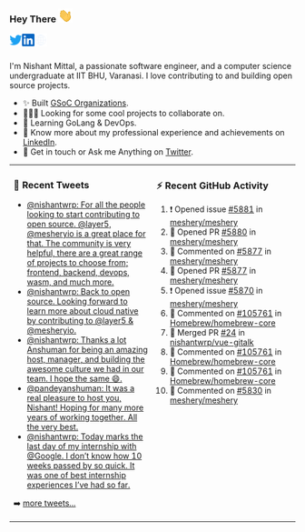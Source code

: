 ### Hey There <img src="./assets/wave.gif" width="25px">
<a href="http://urls.nishantwrp.com/github-to-twitter" target="_blank">
  <img align="left" alt="Nishant's Twitter" width="22px" src="./assets/twitter.svg" />
</a>
<a href="http://urls.nishantwrp.com/github-to-linkedin" target="_blank">
  <img align="left" alt="Nishant's LinkedIn" width="22px" src="./assets/linkedin.svg" />
</a>
<a href="http://urls.nishantwrp.com/github-to-site" target="_blank">
  <img align="left" alt="Nishant's Site" width="22px" src="./assets/globe.svg" />
</a>
<br /><br />

I'm Nishant Mittal, a passionate software engineer, and a computer science undergraduate at IIT BHU, Varanasi. I love contributing to and building open source projects.

- ✨ Built [GSoC Organizations](https://www.gsocorganizations.dev/).
- 👨🏽‍💻 Looking for some cool projects to collaborate on.
- 🌱 Learning GoLang & DevOps.
- 🚀 Know more about my professional experience and achievements on [LinkedIn](http://urls.nishantwrp.com/github-to-linkedin).
- 💬 Get in touch or Ask me Anything on [Twitter](http://urls.nishantwrp.com/github-to-twitter).

<table><tr>
<td valign="top" width="50%">

### 📱 Recent Tweets
<!-- TWITTER:START -->
- [@nishantwrp: For all the people looking to start contributing to open source. @layer5, @mesheryio is a great place for that. The community is very helpful, there are a great range of projects to choose from; frontend, backend, devops, wasm, and much more.](https://rss.app/articles/cb4e791f6f6d729c074351566bd3a7c508111d6e1136a1e9c3ec930d979628d4f61eb1492ac7df6df6a26d74de110b9365d56ae9c71b7c138d)
- [@nishantwrp: Back to open source. Looking forward to learn more about cloud native by contributing to @layer5 &amp; @mesheryio.](https://rss.app/articles/cb4e791f6f6d729c074351566bd3a7c508111d6e1136a1e9c3ec930d979628d4f61eb1492ac7df6df6a26d74df10089768dd6de2ca1479108a)
- [@nishantwrp: Thanks a lot Anshuman for being an amazing host, manager, and building the awesome culture we had in our team. I hope the same 😄.](https://rss.app/articles/cb4e791f6f6d729c074351566bd3a7c508111d6e1136a1e9c3ec930d979628d4f61eb1492ac7df6df6a26f78d8170b9a65d560e4c5137a178d)
- [@pandeyanshuman: It was a real pleasure to host you, Nishant! Hoping for many more years of working together. All the very best.](https://rss.app/articles/cb4e791f6f6d729c074351566bd3a7c508111d6e0f3ebce5c7fb8614968e72cae311ea4f2d899a2db0bd6b78da140a9662d66be9c41278148933c16b81)
- [@nishantwrp: Today marks the last day of my internship with @Google. I don’t know how 10 weeks passed by so quick. It was one of best internship experiences I’ve had so far.](https://rss.app/articles/cb4e791f6f6d729c074351566bd3a7c508111d6e1136a1e9c3ec930d979628d4f61eb1492ac7df6df6a26f7ed815079569d368e6c6167f118b)
<!-- TWITTER:END -->
➡️ [more tweets...](http://urls.nishantwrp.com/github-to-twitter)

</td>
<td valign="top" width="50%">

### ⚡ Recent GitHub Activity
<!--RECENT_ACTIVITY:start-->
1. ❗️ Opened issue [#5881](https://github.com/meshery/meshery/issues/5881) in [meshery/meshery](https://github.com/meshery/meshery)
2. 💪 Opened PR [#5880](https://github.com/meshery/meshery/pull/5880) in [meshery/meshery](https://github.com/meshery/meshery)
3. 💬 Commented on [#5877](https://github.com/meshery/meshery/pull/5877#issuecomment-1193180364) in [meshery/meshery](https://github.com/meshery/meshery)
4. 💪 Opened PR [#5877](https://github.com/meshery/meshery/pull/5877) in [meshery/meshery](https://github.com/meshery/meshery)
5. ❗️ Opened issue [#5870](https://github.com/meshery/meshery/issues/5870) in [meshery/meshery](https://github.com/meshery/meshery)
6. 💬 Commented on [#105761](https://github.com/Homebrew/homebrew-core/pull/105761#issuecomment-1192358326) in [Homebrew/homebrew-core](https://github.com/Homebrew/homebrew-core)
7. 🎉 Merged PR [#24](https://github.com/nishantwrp/vue-gitalk/pull/24) in [nishantwrp/vue-gitalk](https://github.com/nishantwrp/vue-gitalk)
8. 💬 Commented on [#105761](https://github.com/Homebrew/homebrew-core/pull/105761#discussion_r926033123) in [Homebrew/homebrew-core](https://github.com/Homebrew/homebrew-core)
9. 💬 Commented on [#105761](https://github.com/Homebrew/homebrew-core/pull/105761#discussion_r926029010) in [Homebrew/homebrew-core](https://github.com/Homebrew/homebrew-core)
10. 💬 Commented on [#5830](https://github.com/meshery/meshery/pull/5830#issuecomment-1190715384) in [meshery/meshery](https://github.com/meshery/meshery)
<!--RECENT_ACTIVITY:end-->

</td>
</tr></table>
